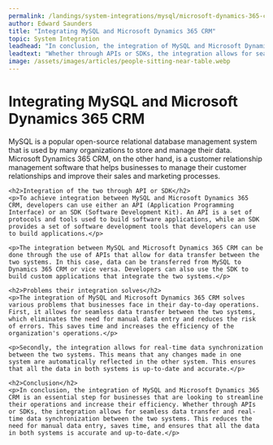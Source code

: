 ```yaml
---
permalink: /landings/system-integrations/mysql/microsoft-dynamics-365-crm
author: Edward Saunders
title: "Integrating MySQL and Microsoft Dynamics 365 CRM"
topic: System Integration
leadhead: "In conclusion, the integration of MySQL and Microsoft Dynamics 365 CRM is an essential step for businesses that are looking to streamline their operations and increase their efficiency"
leadtext: "Whether through APIs or SDKs, the integration allows for seamless data transfer and real-time data synchronization between the two systems. This reduces the need for manual data entry, saves time, and ensures that all the data in both systems is accurate and up-to-date."
image: /assets/images/articles/people-sitting-near-table.webp
---
```

<div class="arttext">	<h1>Integrating MySQL and Microsoft Dynamics 365 CRM</h1>
	<p>MySQL is a popular open-source relational database management system that is used by many organizations to store and manage their data. Microsoft Dynamics 365 CRM, on the other hand, is a customer relationship management software that helps businesses to manage their customer relationships and improve their sales and marketing processes.</p>

	<h2>Integration of the two through API or SDK</h2>
	<p>To achieve integration between MySQL and Microsoft Dynamics 365 CRM, developers can use either an API (Application Programming Interface) or an SDK (Software Development Kit). An API is a set of protocols and tools used to build software applications, while an SDK provides a set of software development tools that developers can use to build applications.</p>

	<p>The integration between MySQL and Microsoft Dynamics 365 CRM can be done through the use of APIs that allow for data transfer between the two systems. In this case, data can be transferred from MySQL to Dynamics 365 CRM or vice versa. Developers can also use the SDK to build custom applications that integrate the two systems.</p>

	<h2>Problems their integration solves</h2>
	<p>The integration of MySQL and Microsoft Dynamics 365 CRM solves various problems that businesses face in their day-to-day operations. First, it allows for seamless data transfer between the two systems, which eliminates the need for manual data entry and reduces the risk of errors. This saves time and increases the efficiency of the organization's operations.</p>

	<p>Secondly, the integration allows for real-time data synchronization between the two systems. This means that any changes made in one system are automatically reflected in the other system. This ensures that all the data in both systems is up-to-date and accurate.</p>

	<h2>Conclusion</h2>
	<p>In conclusion, the integration of MySQL and Microsoft Dynamics 365 CRM is an essential step for businesses that are looking to streamline their operations and increase their efficiency. Whether through APIs or SDKs, the integration allows for seamless data transfer and real-time data synchronization between the two systems. This reduces the need for manual data entry, saves time, and ensures that all the data in both systems is accurate and up-to-date.</p>

</div>
